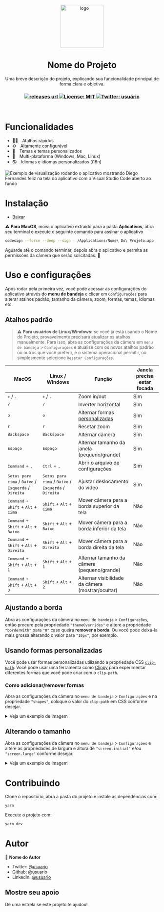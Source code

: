 <p align="center">
  <img src="/icon.png" width="140px" alt="logo" />
</p>

<h1 align="center">Nome do Projeto</h1>
<p align="center">Uma breve descrição do projeto, explicando sua funcionalidade principal de forma clara e objetiva.</p>

<h3 align="center">
  <!-- <a href="https://github.com/usuário/nome-do-projeto/actions/workflows/release.yml" target="_blank">
    <img alt="Build" src="https://github.com/usuário/nome-do-projeto/actions/workflows/release.yml/badge.svg" />
  </a> -->

  <!-- Versão -->
  <a href="https://github.com/usuário/nome-do-projeto/releases">
    <img alt="releases url" src="https://img.shields.io/github/v/release/usuário/nome-do-projeto?style=for-the-badge&labelColor=1C1E26&color=FF79C6">
  </a>  
  
 <!-- Licença -->
  <a href="./LICENSE" target="_blank">
    <img alt="License: MIT" src="https://img.shields.io/badge/license%20-MIT-1C1E26?style=for-the-badge&labelColor=1C1E26&color=FF79C6">
  </a>

 <!-- Twitter -->
  <a href="https://twitter.com/usuário" target="_blank">
    <img alt="Twitter: usuário" src="https://img.shields.io/twitter/follow/usuário.svg?style=for-the-badge&labelColor=1C1E26&color=FF79C6&logo=twitter" />
  </a>
</h3>

<br />

# Funcionalidades

- 👨‍🚀 Atalhos rápidos
- ⚙️ Altamente configurável
- 💅 Temas e temas personalizados
- 🚀 Multi-plataforma (Windows, Mac, Linux)
- 🌎 Idiomas e idiomas personalizados (i18n)

<img src=".github/preview.png" alt="Exemplo de visualização rodando o aplicativo mostrando Diego Fernandes feliz na tela do aplicativo com o Visual Studio Code aberto ao fundo">

# Instalação

- [Baixar](https://github.com/usuário/nome-do-projeto/releases)

⚠️ **Para MacOS**, mova o aplicativo extraído para a pasta **Aplicativos**, abra seu terminal e execute o seguinte comando para assinar o aplicativo
```bash
codesign --force --deep --sign - /Applications/Nome\ Do\ Projeto.app
```
Aguarde até o comando terminar, depois abra o aplicativo e permita as permissões da câmera que serão solicitadas. 🚀

# Uso e configurações

Após rodar pela primeira vez, você pode acessar as configurações do aplicativo através do **menu de bandeja** e clicar em `Configurações` para alterar atalhos padrão, tamanho da câmera, zoom, formas, temas, idiomas etc.

## Atalhos padrão

> ⚠️ **Para usuários de Linux/Windows:** se você já está usando o Nome do Projeto, provavelmente precisará atualizar os atalhos manualmente. Para isso, abra as configurações da câmera em `menu de bandeja` > `Configurações` e atualize com os novos atalhos padrão ou outros que você preferir, e o sistema operacional permitir, ou simplesmente selecione `Resetar Configurações`.

<table>
  <thead>
    <tr>
      <th>MacOS</th>
      <th>Linux / Windows</th>
      <th>Função</th>
      <th>Janela precisa estar focada</th>
    </tr>
  </thead>
  <tbody>
    <tr>
      <td><kbd>+</kbd> / <kbd>-</kbd></td>
      <td><kbd>+</kbd> / <kbd>-</kbd></td>
      <td>Zoom in/out</td>
      <td>Sim</td>
    </tr>
    <tr>
      <td><kbd>/</kbd></td>
      <td><kbd>/</kbd></td>
      <td>Inverter horizontal</td>
      <td>Sim</td>
    </tr>
    <tr>
      <td><kbd>o</kbd></td>
      <td><kbd>o</kbd></td>
      <td>Alternar formas <a href="#usando-formas-personalizadas">personalizadas</a></td>
      <td>Sim</td>
    </tr>
    <tr>
      <td><kbd>r</kbd></td>
      <td><kbd>r</kbd></td>
      <td>Resetar zoom</td>
      <td>Sim</td>
    </tr>
    <tr>
      <td><kbd>Backspace</kbd></td>
      <td><kbd>Backspace</kbd></td>
      <td>Alternar câmera</td>
      <td>Sim</td>
    </tr>
    <tr>
      <td><kbd>Espaço</kbd></td>
      <td><kbd>Espaço</kbd></td>
      <td>Alternar tamanho da janela (pequeno/grande)</td>
      <td>Sim</td>
    </tr>
    <tr>
      <td><kbd>Command</kbd> + <kbd>,</kbd></td>
      <td><kbd>Ctrl</kbd> + <kbd>,</kbd></td>
      <td>Abrir o arquivo de configurações</td>
      <td>Sim</td>
    </tr>
    <tr>
      <td><kbd>Setas para cima</kbd> / <kbd>Baixo</kbd> / <kbd>Esquerda</kbd> / <kbd>Direita</kbd></td>
      <td><kbd>Setas para cima</kbd> / <kbd>Baixo</kbd> / <kbd>Esquerda</kbd> / <kbd>Direita</kbd></td>
      <td>Ajustar deslocamento do vídeo</td>
      <td>Sim</td>
    </tr>
    <tr>
      <td><kbd>Command</kbd> + <kbd>Shift</kbd> + <kbd>Alt</kbd> + <kbd>Cima</kbd></td>
      <td><kbd>Shift</kbd> + <kbd>Alt</kbd> + <kbd>Cima</kbd></td>
      <td>Mover câmera para a borda superior da tela</td>
      <td>Não</td>
    </tr>
    <tr>
      <td><kbd>Command</kbd> + <kbd>Shift</kbd> + <kbd>Alt</kbd> + <kbd>Baixo</kbd></td>
      <td><kbd>Shift</kbd> + <kbd>Alt</kbd> + <kbd>Baixo</kbd></td>
      <td>Mover câmera para a borda inferior da tela</td>
      <td>Não</td>
    </tr>
    <tr>
      <td><kbd>Command</kbd> + <kbd>Shift</kbd> + <kbd>Alt</kbd> + <kbd>Direita</kbd></td>
      <td><kbd>Shift</kbd> + <kbd>Alt</kbd> + <kbd>Direita</kbd></td>
      <td>Mover câmera para a borda direita da tela</td>
      <td>Não</td>
    </tr>
    <tr>
      <td><kbd>Command</kbd> + <kbd>Shift</kbd> + <kbd>Alt</kbd> + <kbd>1</kbd></td>
      <td><kbd>Shift</kbd> + <kbd>Alt</kbd> + <kbd>1</kbd></td>
      <td>Alternar tamanho da câmera (pequeno/grande)</td>
      <td>Não</td>
    </tr>
    <tr>
      <td><kbd>Command</kbd> + <kbd>Shift</kbd> + <kbd>Alt</kbd> + <kbd>3</kbd></td>
      <td><kbd>Shift</kbd> + <kbd>Alt</kbd> + <kbd>2</kbd></td>
      <td>Alternar visibilidade da câmera (mostrar/ocultar)</td>
      <td>Não</td>
    </tr>
  </tbody>
</table>

## Ajustando a borda

Abra as configurações da câmera no `menu de bandeja` > `Configurações`, então procure pela propriedade `"themeOverrides"` e altere a propriedade `"borderWith"` para `"0"` caso queira **remover a borda**. Ou você pode deixá-la mais grossa alterando o valor para `"10px"`, por exemplo.

## Usando formas personalizadas

Você pode usar formas personalizadas utilizando a propriedade CSS [`clip-path`](https://developer.mozilla.org/en-US/docs/Web/CSS/clip-path). Você pode usar uma ferramenta como [Clippy](https://bennettfeely.com/clippy/) para experimentar diferentes formas que você pode criar com o `clip-path`.

### Como adicionar/remover formas

Abra as configurações da câmera no `menu de bandeja` > `Configurações` e na propriedade `"shapes"`, coloque o valor do `clip-path` em CSS conforme desejar.

<details>
  <summary>Veja um exemplo de imagem</summary>
  <img src="https://i.imgur.com/EfTwfr6.png">
</details>

## Alterando o tamanho

Abra as configurações da câmera no `menu de bandeja` > `Configurações` e altere as propriedades de largura e altura de `"screen.initial"` e/ou `"screen.large"` conforme desejar.

<details>
  <summary>Veja um exemplo de imagem</summary>
  <img src="https://i.imgur.com/D53cdtr.png">
</details>

# Contribuindo

Clone o repositório, abra a pasta do projeto e instale as dependências com:

```sh
yarn
```

Execute o projeto com:

```sh
yarn dev
```

# Autor

👤 **Nome do Autor**

- Twitter: [@usuario](https://twitter.com/usuario)
- Github: [@usuario](https://github.com/usuario)
- LinkedIn: [@usuario](https://linkedin.com/in/usuario)

## Mostre seu apoio

Dê uma estrela se este projeto te ajudou!

